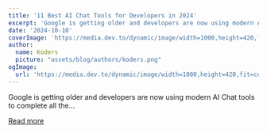 ```yaml
---
title: '11 Best AI Chat Tools for Developers in 2024'
excerpt: 'Google is getting older and developers are now using modern AI Chat tools to complete all the...'
date: '2024-10-10'
coverImage: 'https://media.dev.to/dynamic/image/width=1000,height=420,fit=cover,gravity=auto,format=auto/https%3A%2F%2Fdev-to-uploads.s3.amazonaws.com%2Fuploads%2Farticles%2F4txh4wckub3w8lgs6fol.png'
author:
  name: Koders
  picture: "assets/blog/authors/koders.png"
ogImage:
  url: 'https://media.dev.to/dynamic/image/width=1000,height=420,fit=cover,gravity=auto,format=auto/https%3A%2F%2Fdev-to-uploads.s3.amazonaws.com%2Fuploads%2Farticles%2F4txh4wckub3w8lgs6fol.png'
---
```


Google is getting older and developers are now using modern AI Chat tools to complete all the...

[Read more](https://dev.to/anmolbaranwal/11-best-ai-chat-tools-for-developers-in-2024-4gpl)
